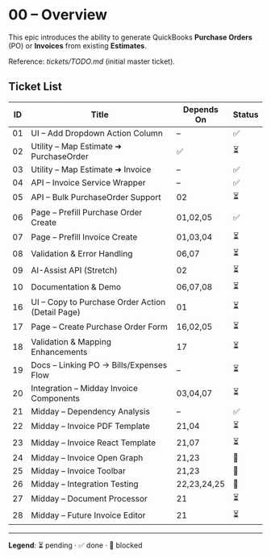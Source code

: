 # 00 – Overview

This epic introduces the ability to generate QuickBooks **Purchase Orders** (PO) or **Invoices** from existing **Estimates**.

Reference: _tickets/TODO.md_ (initial master ticket).


## Ticket List

| ID | Title | Depends On | Status |
|----|-------|------------|--------|
| 01 | UI – Add Dropdown Action Column | – | ✅ |
| 02 | Utility – Map Estimate ➜ PurchaseOrder | ✅ | ⏳ |
| 03 | Utility – Map Estimate ➜ Invoice | – | ✅ |
| 04 | API – Invoice Service Wrapper | – | ✅ |
| 05 | API – Bulk PurchaseOrder Support | 02 | ⏳ |
| 06 | Page – Prefill Purchase Order Create | 01,02,05 | ✅ |
| 07 | Page – Prefill Invoice Create | 01,03,04 | ⏳ |
| 08 | Validation & Error Handling | 06,07 | ⏳ |
| 09 | AI-Assist API (Stretch) | 02 | ⏳ |
| 10 | Documentation & Demo | 06,07,08 | ⏳ |
| 16 | UI – Copy to Purchase Order Action (Detail Page) | 01 | ⏳ |
| 17 | Page – Create Purchase Order Form | 16,02,05 | ⏳ |
| 18 | Validation & Mapping Enhancements | 17 | ⏳ |
| 19 | Docs – Linking PO → Bills/Expenses Flow | – | ⏳ |
| 20 | Integration – Midday Invoice Components | 03,04,07 | ⏳ |
| 21 | Midday – Dependency Analysis | – | ✅ |
| 22 | Midday – Invoice PDF Template | 21,04 | ⏳ |
| 23 | Midday – Invoice React Template | 21,07 | ⏳ |
| 24 | Midday – Invoice Open Graph | 21,23 | 🛑 |
| 25 | Midday – Invoice Toolbar | 21,23 | 🛑 |
| 26 | Midday – Integration Testing | 22,23,24,25 | 🛑 |
| 27 | Midday – Document Processor | 21 | ⏳ |
| 28 | Midday – Future Invoice Editor | 21 | ⏳ |

---
**Legend**: ⏳ pending · ✅ done · 🛑 blocked